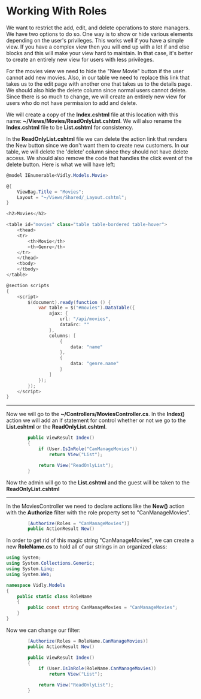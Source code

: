 # Working With Roles

We want to restrict the add, edit, and delete operations to store managers. We have two options to do so. One way is to show or hide various elements depending on the user's privileges. This works well if you have a simple view. If you have a complex view then you will end up with a lot if and else blocks and this will make your view hard to maintain. In that case, it's better to create an entirely new view for users with less privileges.

For the movies view we need to hide the "New Movie" button if the user cannot add new movies. Also, in our table we need to replace this link that takes us to the edit page with another one that takes us to the details page. We should also hide the delete column since normal users cannot delete. Since there is so much to change, we will create an entirely new view for users who do not have permission to add and delete.

We will create a copy of the **Index.cshtml** file at this location with this name: **~/Views/Movies/ReadOnlyList.cshtml**. We will also rename the **Index.cshtml** file to be **List.cshtml** for consistency.

In the **ReadOnlyList.cshtml** file we can delete the action link that renders the New button since we don't want them to create new customers. In our table, we will delete the 'delete' column since they should not have delete access. We should also remove the code that handles the click event of the delete button. Here is what we will have left:

```cs
@model IEnumerable<Vidly.Models.Movie>

@{
    ViewBag.Title = "Movies";
    Layout = "~/Views/Shared/_Layout.cshtml";
}

<h2>Movies</h2>

<table id="movies" class="table table-bordered table-hover">
    <thead>
    <tr>
        <th>Movie</th>
        <th>Genre</th>
    </tr>
    </thead>
    <tbody>
    </tbody>
</table>

@section scripts
{
    <script>
        $(document).ready(function () {
            var table = $("#movies").DataTable({
                ajax: {
                    url: "/api/movies",
                    dataSrc: ""
                },
                columns: [
                    {
                        data: "name"
                    },
                    {
                        data: "genre.name"
                    }
                ]
            });
        });
    </script>
}
```

***

Now we will go to the **~/Controllers/MoviesController.cs**. In the **Index()** action we will add an if statement for control whether or not we go to the **List.cshtml** or the **ReadOnlyList.cshtml**.

```cs
        public ViewResult Index()
        {
            if (User.IsInRole("CanManageMovies"))
                return View("List");

            return View("ReadOnlyList");
        }
```

Now the admin will go to the **List.cshtml** and the guest will be taken to the **ReadOnlyList.cshtml**

***

In the MoviesController we need to declare actions like the **New()** action with the **Authorize** filter with the role property set to "CanManageMovies".

```cs
        [Authorize(Roles = "CanManageMovies")]
        public ActionResult New()
```

In order to get rid of this magic string "CanManageMovies", we can create a new **RoleName.cs** to hold all of our strings in an organized class:

```cs
using System;
using System.Collections.Generic;
using System.Linq;
using System.Web;

namespace Vidly.Models
{
    public static class RoleName
    {
        public const string CanManageMovies = "CanManageMovies";
    }
}
```

Now we can change our filter:

```cs
        [Authorize(Roles = RoleName.CanManageMovies)]
        public ActionResult New()
```

```cs
        public ViewResult Index()
        {
            if (User.IsInRole(RoleName.CanManageMovies))
                return View("List");

            return View("ReadOnlyList");
        }
```
